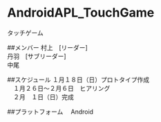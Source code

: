 # AndroidAPL_TouchGame
タッチゲーム

##メンバー
村上　[リーダー]  
丹羽　[サブリーダー]  
中尾  

##スケジュール
  １月１８日（日）プロトタイプ作成  
　１月２６日～２月６日　ヒアリング  
　２月　１日（日）完成  

##プラットフォーム
　Android

